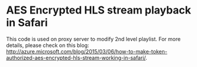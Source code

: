 # AES Encrypted HLS stream playback in Safari

This code is used on proxy server to modify 2nd level playlist. For more details, please check on this blog: http://azure.microsoft.com/blog/2015/03/06/how-to-make-token-authorized-aes-encrypted-hls-stream-working-in-safari/.

